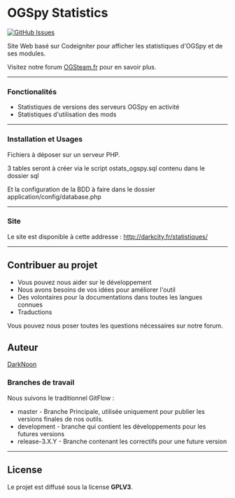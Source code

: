 OGSpy Statistics
============
[![GitHub Issues](https://img.shields.io/github/issues/darknoon29/ogspy_stats.svg)](https://github.com/darknoon29/ogspy_stats/issues)

Site Web basé sur Codeigniter pour afficher les statistiques d'OGSpy et de ses modules.

Visitez notre forum [OGSteam.fr](https://forum.ogsteam.fr) pour en savoir plus.

---

### Fonctionalités
- Statistiques de versions des serveurs OGSpy en activité
- Statistiques d'utilisation des mods

---

### Installation et Usages
Fichiers à déposer sur un serveur PHP.

3 tables seront à créer via le script ostats_ogspy.sql contenu dans le dossier sql

Et la configuration de la BDD à faire dans le dossier application/config/database.php

---

### Site
Le site est disponible à cette addresse : http://darkcity.fr/statistiques/

---

## Contribuer au projet

- Vous pouvez nous aider sur le développement
- Nous avons besoins de vos idées pour améliorer l'outil
- Des volontaires pour la documentations dans toutes les langues connues
- Traductions

Vous pouvez nous poser toutes les questions nécessaires sur notre forum.

## Auteur

[DarkNoon](https://github.com/darknoon29)

### Branches de travail

Nous suivons le traditionnel GitFlow :

* master - Branche Principale, utilisée uniquement pour publier les versions finales de nos outils.
* development - branche qui contient les développements pour les futures versions
* release-3.X.Y - Branche contenant les correctifs pour une future version

---
## License

Le projet est diffusé sous la license **GPLV3**.
